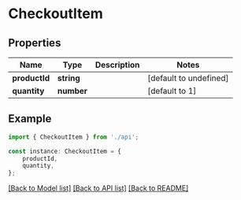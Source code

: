 # CheckoutItem


## Properties

Name | Type | Description | Notes
------------ | ------------- | ------------- | -------------
**productId** | **string** |  | [default to undefined]
**quantity** | **number** |  | [default to 1]

## Example

```typescript
import { CheckoutItem } from './api';

const instance: CheckoutItem = {
    productId,
    quantity,
};
```

[[Back to Model list]](../README.md#documentation-for-models) [[Back to API list]](../README.md#documentation-for-api-endpoints) [[Back to README]](../README.md)

